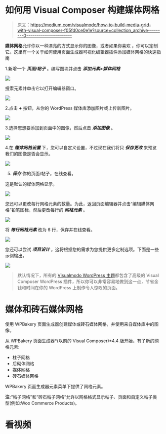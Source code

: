 # 如何用 Visual Composer 构建媒体网格

> 原文：<https://medium.com/visualmodo/how-to-build-media-grid-with-visual-composer-f05fd0ce0e1e?source=collection_archive---------0----------------------->

**媒体网格**允许你以一种漂亮的方式显示你的图像，或者如果你喜欢
，你可以定制它。这里有一个关于如何使用页面生成器可视化编辑器插件添加媒体网格的快速指南

1.新增一个 ***页面/帖子*** 。编写图块并点击 ***添加元素>媒体网格***

![](img/3c07404d0a5968544ffd1dcad806c854.png)

搜索元素并单击它以打开编辑器窗口。

![](img/f3ffe11c7156e0ae86c2db0e83583792.png)

2.点击 ***+*** 按钮，从你的 WordPress 媒体库添加图片或上传新图片。

![](img/3ff1fe411d72770e69edab87bcbcac79.png)

3.选择您想要添加到页面中的图像，然后点击 ***添加图像*** 。

![](img/6f695836c262e948859b04cacafe9ae8.png)

4.在 ***媒体网格设置*** 下，您可以自定义设置，不过现在我们将只 ***保存更改*** 来预览我们的图像是否会显示。

![](img/a4313ccd48d839f406446374070109b9.png)

5. ***保存*** 你的页面/帖子，在线查看。

这是默认的媒体网格显示。

![](img/7a4ce5df43e935946025e50689f58679.png)

您还可以更改每行网格元素的数量。为此，返回页面编辑器并点击“编辑媒体网格”铅笔图标，然后更改每行的 ***网格元素*** 。

![](img/b0d934b3d1c3b5bd6c58b641904d440f.png)

将 ***每行网格元素*** 改为 6 行，保存并在线查看。

![](img/11edda628a8a6130112482f1b11ff79a.png)

您还可以尝试 ***项目设计*** ，这将根据您的需求为您提供更多定制选项。下面是一些示例输出。

![](img/f8cdfbbfc8f25b70b057a595bef4edfd.png)

> 默认情况下，所有的 [Visualmodo WordPress 主题](https://visualmodo.com/)都包含了高级的 Visual Composer WordPress 插件，所以你可以非常容易地做到这一点，节省金钱和时间在你的 WordPress 上制作令人惊叹的页面。

# 媒体和砖石媒体网格

使用 WPBakery 页面生成器创建媒体或砖石媒体网格，并使用来自媒体库中的图像。

从 WPBakery 页面生成器*(以前的 Visual Composer)*4.4 版开始，有了新的网格元素:

*   柱子网格
*   后砌体网格
*   媒体网格
*   砖石媒体网格

WPBakery 页面生成器元素菜单下提供了网格元素。

**注:**“帖子网格”和“砖石帖子网格”允许以网格格式显示帖子、页面和自定义帖子类型(例如:Woo Commerce Products)。

# 看视频